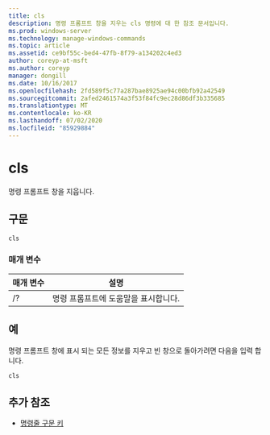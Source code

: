 ```yaml
---
title: cls
description: 명령 프롬프트 창을 지우는 cls 명령에 대 한 참조 문서입니다.
ms.prod: windows-server
ms.technology: manage-windows-commands
ms.topic: article
ms.assetid: ce9bf55c-bed4-47fb-8f79-a134202c4ed3
author: coreyp-at-msft
ms.author: coreyp
manager: dongill
ms.date: 10/16/2017
ms.openlocfilehash: 2fd589f5c77a287bae8925ae94c00bfb92a42549
ms.sourcegitcommit: 2afed2461574a3f53f84fc9ec28d86df3b335685
ms.translationtype: MT
ms.contentlocale: ko-KR
ms.lasthandoff: 07/02/2020
ms.locfileid: "85929884"
---
```

# <a name="cls"></a>cls

명령 프롬프트 창을 지웁니다.

## <a name="syntax"></a>구문

```
cls
```

### <a name="parameters"></a>매개 변수

| 매개 변수 | 설명 |
| --------- | ----------- |
| /? | 명령 프롬프트에 도움말을 표시합니다. |

## <a name="examples"></a>예

명령 프롬프트 창에 표시 되는 모든 정보를 지우고 빈 창으로 돌아가려면 다음을 입력 합니다.

```
cls
```

## <a name="additional-references"></a>추가 참조

- [명령줄 구문 키](command-line-syntax-key.md)